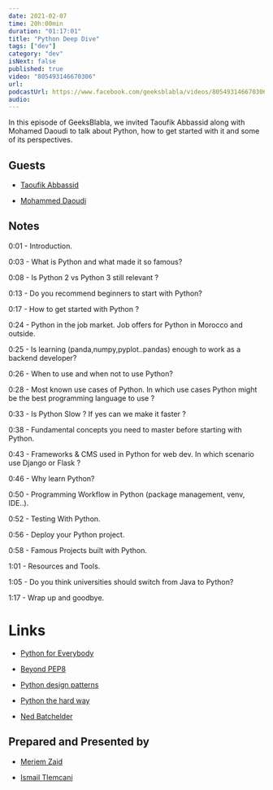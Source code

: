 ```yaml
---
date: 2021-02-07
time: 20h:00min
duration: "01:17:01"
title: "Python Deep Dive"
tags: ["dev"]
category: "dev"
isNext: false
published: true
video: "805493146670306"
url:
podcastUrl: https://www.facebook.com/geeksblabla/videos/805493146670306/
audio:
---
```


In this episode of GeeksBlabla, we invited Taoufik Abbassid along with Mohamed Daoudi to talk about Python, how to get started with it and some of its perspectives.

## Guests

- [Taoufik Abbassid](https://twitter.com/taoufikabbassid)

- [Mohammed Daoudi](https://www.facebook.com/mohammed.daoudi.96155)

## Notes

0:01 - Introduction.

0:03 - What is Python and what made it so famous?

0:08 - Is Python 2 vs Python 3 still relevant ?

0:13 - Do you recommend beginners to start with Python?

0:17 - How to get started with Python ?

0:24 - Python in the job market. Job offers for Python in Morocco and outside.

0:25 - Is learning (panda,numpy,pyplot..pandas) enough to work as a backend developer?

0:26 - When to use and when not to use Python?

0:28 - Most known use cases of Python. In which use cases Python might be the best programming language to use ?

0:33 - Is Python Slow ? If yes can we make it faster ? 

0:38 - Fundamental concepts you need to master before starting with Python.

0:43 - Frameworks & CMS used in Python for web dev. In which scenario use Django or Flask ?

0:46 - Why learn Python?

0:50 - Programming Workflow in Python (package management, venv, IDE..). 

0:52 - Testing With Python.

0:56 - Deploy your Python project.

0:58 - Famous Projects built with Python.

1:01 - Resources and Tools.

1:05 - Do you think universities should switch from Java to Python?

1:17 - Wrap up and goodbye.

# Links

- [Python for Everybody](https://www.py4e.com/)

- [Beyond PEP8](https://www.youtube.com/watch?v=wf-BqAjZb8M&ab_channel=PyCon2015)

- [Python design patterns](https://www.youtube.com/watch?v=Er5K_nR5lDQ&ab_channel=NextDayVideo)

- [Python the hard way](https://learnpythonthehardway.org/python3/)

- [Ned Batchelder](https://nedbatchelder.com/blog/)


## Prepared and Presented by

- [Meriem Zaid](https://www.facebook.com/MeriemZaid)

- [Ismail Tlemcani](https://www.linkedin.com/in/ismailtlemcani)
